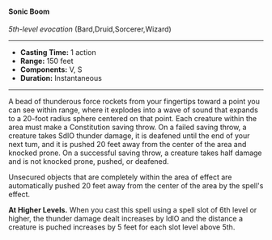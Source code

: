 #### Sonic Boom
*5th-level evocation* (Bard,Druid,Sorcerer,Wizard)
___
- **Casting Time:** 1 action
- **Range:** 150 feet
- **Components:** V, S
- **Duration:** Instantaneous
---
A bead of thunderous force rockets from your fingertips toward a point you can see within range, where it explodes into a wave of sound that expands to a 20-foot radius sphere centered on that point. Each creature within the area must make a Constitution saving throw. On a failed saving throw, a creature takes SdlO thunder damage, it is deafened until the end of your next tum, and it is pushed 20 feet away from the center of the area and knocked prone. On a successful saving throw, a creature takes half damage and is not knocked prone, pushed, or deafened.

Unsecured objects that are completely within the area of effect are automatically pushed 20 feet away from the center of the area by the spell's effect.

**At Higher Levels.** When you cast this spell using a spell slot of 6th level or higher, the thunder damage dealt increases by ldlO and the distance a creature is puched increases by 5 feet for each slot level above 5th.
